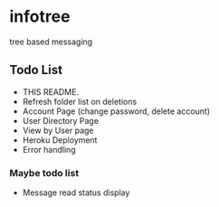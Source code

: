 # infotree
tree based messaging 

## Todo List

*   THIS README. 
*   Refresh folder list on deletions
*   Account Page (change password, delete account)
*   User Directory Page 
*   View by User page
*   Heroku Deployment
*   Error handling


### Maybe todo list
*   Message read status display





